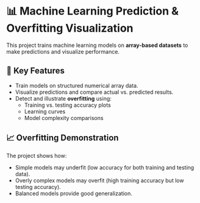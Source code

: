 # 📊 Machine Learning Prediction & Overfitting Visualization

This project trains machine learning models on **array-based datasets** to make predictions and visualize performance.

## 🔹 Key Features
- Train models on structured numerical array data.
- Visualize predictions and compare actual vs. predicted results.
- Detect and illustrate **overfitting** using:
  - Training vs. testing accuracy plots
  - Learning curves
  - Model complexity comparisons

## 📈 Overfitting Demonstration
The project shows how:
- Simple models may underfit (low accuracy for both training and testing data).
- Overly complex models may overfit (high training accuracy but low testing accuracy).
- Balanced models provide good generalization.
